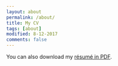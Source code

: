 ```yaml
---
layout: about
permalink: /about/
title: My CV
tags: [about]
modified: 8-12-2017
comments: false
---
```


You can also download my [résumé in PDF](https://drive.google.com/open?id=1HhLlQ_mX2eyq7EdBFcq-c7zkzEG6zW4D).

